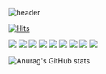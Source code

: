 ![header](https://capsule-render.vercel.app/api?type=waving&color=0:5C258D,100:4389A2&height=150&section=header&text=Authentic%20Codes&fontSize=30&fontColor=ffffff&fontAlignY=32)

[![Hits](https://hits.seeyoufarm.com/api/count/incr/badge.svg?url=https%3A%2F%2Fgithub.com%2Fkauthenticity&count_bg=%23D16291&title_bg=%23625F5F&icon=&icon_color=%23E7E7E7&title=hits&edge_flat=false)](https://hits.seeyoufarm.com)

<a><img src="https://img.shields.io/badge/TypeScript-3178C6?style=flat&logo=TypeScript&logoColor=ffffff"/></a>
<a><img src="https://img.shields.io/badge/JavaScript-F7DF1E?style=flat&logo=Javascript&logoColor=ffffff"/></a>
<a><img src="https://img.shields.io/badge/React-61DAFB?style=flat&logo=React&logoColor=ffffff"/></a>
<a><img src="https://img.shields.io/badge/React Native-61DAFB?style=flat&logo=React&logoColor=ffffff"/></a>
<a><img src="https://img.shields.io/badge/C-A8B9CC?style=flat&logo=C&logoColor=ffffff"/></a>
<a><img src="https://img.shields.io/badge/Python-3776AB?style=flat&logo=Python&logoColor=ffffff"/></a>
<a><img src="https://img.shields.io/badge/Node.js-339933?style=flat&logo=Node.JS&logoColor=ffffff"/></a>
<a href="https://www.instagram.com/rkdwlstlf" target="_blank"><img src="https://img.shields.io/badge/Instagram-E4405F?style=flat&logo=instagram&logoColor=ffffff"/></a>
<a href="https://blog.naver.com/js7056" target="_blank"><img src="https://img.shields.io/badge/Blog-03C75A?style=flat&logo=naver&logoColor=ffffff"/></a>

![Anurag's GitHub stats](https://github-readme-stats.vercel.app/api?username=kauthenticity&show_icons=true&theme=dracula)
